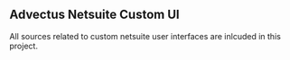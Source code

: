 ## Advectus Netsuite Custom UI

All sources related to custom netsuite user interfaces are inlcuded in this project.
